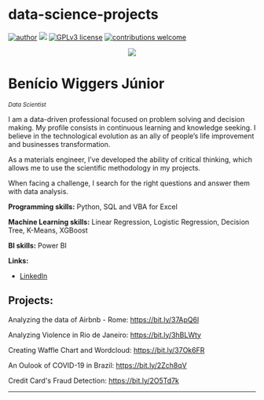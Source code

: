 # data-science-projects
[![author](https://img.shields.io/badge/author-beniciowg-red.svg)](https://www.linkedin.com/in/benicio-wiggers-jr) [![](https://img.shields.io/badge/python-3.7+-blue.svg)](https://www.python.org/downloads/release/python-365/) [![GPLv3 license](https://img.shields.io/badge/License-GPLv3-blue.svg)](http://perso.crans.org/besson/LICENSE.html) [![contributions welcome](https://img.shields.io/badge/contributions-welcome-brightgreen.svg?style=flat)](https://github.com/carlosfab/data_science/issues)

<p align="center">
  <img src="Banner.png" >
</p>

# Benício Wiggers Júnior
<sub>*Data Scientist*</sub>

I am a data-driven professional focused on problem solving and decision making. My profile consists in continuous learning and knowledge seeking. I believe in the technological evolution as an ally of people’s life improvement and businesses transformation.

As a materials engineer, I’ve developed the ability of critical thinking, which allows me to use the scientific methodology in my projects.

When facing a challenge, I search for the right questions and answer them with data analysis.

**Programming skills:** Python, SQL and VBA for Excel

**Machine Learning skills:** Linear Regression, Logistic Regression, Decision Tree, K-Means, XGBoost

**BI skills:** Power BI

**Links:**
* [LinkedIn](https://www.linkedin.com/in/benicio-wiggers-jr)


## Projects:
Analyzing the data of Airbnb - Rome: https://bit.ly/37ApQ6l

Analyzing Violence in Rio de Janeiro: https://bit.ly/3hBLWty

Creating Waffle Chart and Wordcloud: https://bit.ly/37Ok6FR

An Oulook of COVID-19 in Brazil: https://bit.ly/2Zch8qV

Credit Card's Fraud Detection: https://bit.ly/2O5Td7k

---
